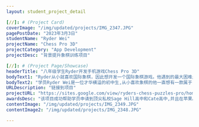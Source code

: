 ```yaml
---
layout: student_project_detail

[//]: # (Project Card)
coverImage: "/img/updated/projects/IMG_2347.JPG"
pagePostDate: "2023年3月3日"
studentName: "Ryder Wei"
projectName: "Chess Pro 3D"
projectCategory: "App Development"
projectDesc: "背景提升象棋训练项目"

[//]: # (Project Page/Showcase)
headerTitle: "八年级学生Ryder开发手机游戏Chess Pro 3D"
bodyText1: "Ryder从小就喜欢国际象棋，因此想开发一个国际象棋游戏。他遇到的最大困难是将操纵杆移入手机游戏中，但最终通过简单的代码解决了这个问题。"
bodyText2: "学员Ryder Wei是一位才华横溢的初中生,从小喜欢象棋的他一直想有一款属于自己的象棋训练游戏。今年八年级的Ryder将兴趣与爱好结合开发出象棋训练项目，让训练象棋变得方便和简单，目前该项目已经在App Store发布。Ryder也成功拿到了多所顶尖私校的录取"
URLDescription: "链接到项目"
projectURL: "https://sites.google.com/view/ryders-chess-puzzles-pro/home"
awardsDesc: "该项目成功帮助学员申请到顶尖私校Sage Hill高中和Cate高中,并且在苹果APP发布"
contentImage: "/img/updated/projects/IMG_2349.JPG"
contentImage2: "/img/updated/projects/IMG_2348.JPG"

---
```

